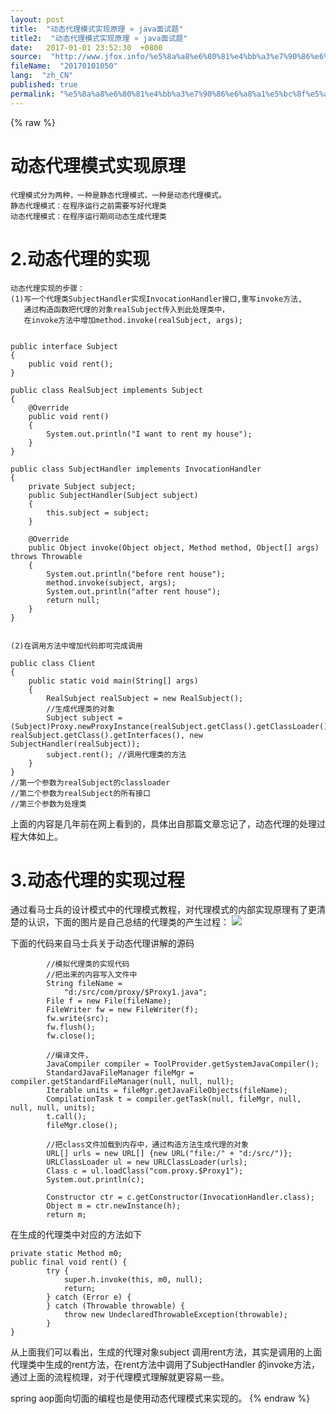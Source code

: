 ```yaml
---
layout: post
title:  "动态代理模式实现原理 » java面试题"
title2:  "动态代理模式实现原理 » java面试题"
date:   2017-01-01 23:52:30  +0800
source:  "http://www.jfox.info/%e5%8a%a8%e6%80%81%e4%bb%a3%e7%90%86%e6%a8%a1%e5%bc%8f%e5%ae%9e%e7%8e%b0%e5%8e%9f%e7%90%86.html"
fileName:  "20170101050"
lang:  "zh_CN"
published: true
permalink: "%e5%8a%a8%e6%80%81%e4%bb%a3%e7%90%86%e6%a8%a1%e5%bc%8f%e5%ae%9e%e7%8e%b0%e5%8e%9f%e7%90%86.html"
---
```

{% raw %}
# 动态代理模式实现原理 


    代理模式分为两种，一种是静态代理模式，一种是动态代理模式。
    静态代理模式：在程序运行之前需要写好代理类
    动态代理模式：在程序运行期间动态生成代理类
    

# 2.动态代理的实现

    动态代理实现的步骤：
    (1)写一个代理类SubjectHandler实现InvocationHandler接口,重写invoke方法,
       通过构造函数把代理的对象realSubject传入到此处理类中，
       在invoke方法中增加method.invoke(realSubject, args);
    

    public interface Subject
    {
        public void rent();
    }

    public class RealSubject implements Subject
    {
        @Override
        public void rent()
        {
            System.out.println("I want to rent my house");
        }
    }

    public class SubjectHandler implements InvocationHandler
    {
        private Subject subject;
        public SubjectHandler(Subject subject)
        {
            this.subject = subject;
        }
        
        @Override
        public Object invoke(Object object, Method method, Object[] args) throws Throwable
        {
            System.out.println("before rent house");
            method.invoke(subject, args);
            System.out.println("after rent house");
            return null;
        }
    }

       
    (2)在调用方法中增加代码即可完成调用

    public class Client
    {
        public static void main(String[] args)
        {
            RealSubject realSubject = new RealSubject();
            //生成代理类的对象
            Subject subject = (Subject)Proxy.newProxyInstance(realSubject.getClass().getClassLoader(), realSubject.getClass().getInterfaces(), new SubjectHandler(realSubject));
            subject.rent(); //调用代理类的方法
        }
    }
    //第一个参数为realSubject的classloader
    //第二个参数为realSubject的所有接口
    //第三个参数为处理类

上面的内容是几年前在网上看到的，具体出自那篇文章忘记了，动态代理的处理过程大体如上。

# 3.动态代理的实现过程

通过看马士兵的设计模式中的代理模式教程，对代理模式的内部实现原理有了更清楚的认识，下面的图片是自己总结的代理类的产生过程：
![](/wp-content/uploads/2017/07/1499175584.png)

下面的代码来自马士兵关于动态代理讲解的源码

            //模拟代理类的实现代码
            //把出来的内容写入文件中
            String fileName = 
                "d:/src/com/proxy/$Proxy1.java";
            File f = new File(fileName);
            FileWriter fw = new FileWriter(f);
            fw.write(src);
            fw.flush();
            fw.close();
            
            //编译文件，
            JavaCompiler compiler = ToolProvider.getSystemJavaCompiler();
            StandardJavaFileManager fileMgr = compiler.getStandardFileManager(null, null, null);
            Iterable units = fileMgr.getJavaFileObjects(fileName);
            CompilationTask t = compiler.getTask(null, fileMgr, null, null, null, units);
            t.call();
            fileMgr.close();
            
            //把class文件加载到内存中，通过构造方法生成代理的对象
            URL[] urls = new URL[] {new URL("file:/" + "d:/src/")};
            URLClassLoader ul = new URLClassLoader(urls);
            Class c = ul.loadClass("com.proxy.$Proxy1");
            System.out.println(c);
            
            Constructor ctr = c.getConstructor(InvocationHandler.class);
            Object m = ctr.newInstance(h);
            return m;

在生成的代理类中对应的方法如下

    private static Method m0;
    public final void rent() {
            try {
                super.h.invoke(this, m0, null);
                return;
            } catch (Error e) {
            } catch (Throwable throwable) {
                throw new UndeclaredThrowableException(throwable);
            }
    }
           

从上面我们可以看出，生成的代理对象subject 调用rent方法，其实是调用的上面代理类中生成的rent方法，在rent方法中调用了SubjectHandler 的invoke方法，通过上面的流程梳理，对于代理模式理解就更容易一些。

spring aop面向切面的编程也是使用动态代理模式来实现的。
{% endraw %}
